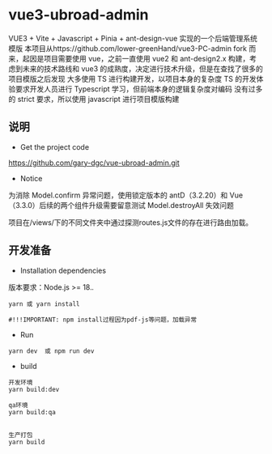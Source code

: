 # vue3-ubroad-admin

VUE3 + Vite + Javascript + Pinia + ant-design-vue 实现的一个后端管理系统模版
本项目从https://github.com/lower-greenHand/vue3-PC-admin fork 而来，起因是项目需要使用 vue，之前一直使用
vue2 和 ant-design2.x 构建，考虑到未来的技术路线和 vue3 的成熟度，决定进行技术升级，但是在查找了很多的项目模版之后发现
大多使用 TS 进行构建开发，以项目本身的复杂度 TS 的开发体验要求开发人员进行 Typescript 学习，但前端本身的逻辑复杂度对编码
没有过多的 strict 要求，所以使用 javascript 进行项目模版构建

## 说明

- Get the project code

https://github.com/gary-dgc/vue-ubroad-admin.git

- Notice

为消除 Model.confirm 异常问题，使用锁定版本的 antD（3.2.20）和 Vue（3.3.0）后续的两个组件升级需要留意测试 Model.destroyAll 失效问题

项目在/views/下的不同文件夹中通过探测routes.js文件的存在进行路由加载。



## 开发准备
- Installation dependencies

版本要求：Node.js >= 18._._

```
yarn 或 yarn install

#!!!IMPORTANT: npm install过程因为pdf-js等问题，加载异常
```

- Run

```
yarn dev  或 npm run dev
```

- build

```
开发环境
yarn build:dev

qa环境
yarn build:qa


生产打包
yarn build

```
